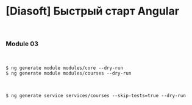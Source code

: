 # [Diasoft] Быстрый старт Angular

<br/>

### Module 03

<!-- ```
$ ng generate component modules/courses/courses --dry-run
``` -->

<br/>

```
$ ng generate module modules/core --dry-run
$ ng generate module modules/courses --dry-run
```

<br/>

```
$ ng generate service services/courses --skip-tests=true --dry-run
```
